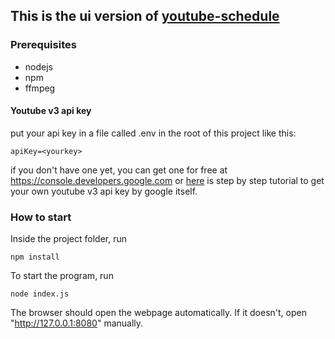 ## This is the ui version of [youtube-schedule](https://github.com/AUTplayed/youtube-schedule)

### Prerequisites

- nodejs
- npm
- ffmpeg

#### Youtube v3 api key
put your api key in a file called .env in the root of this project like this:

```
apiKey=<yourkey>
```
if you don't have one yet, you can get one for free at https://console.developers.google.com
or
[here](https://developers.google.com/youtube/v3/getting-started) is step by step tutorial to get your own youtube v3 api key by google itself.  

### How to start

Inside the project folder, run

```
npm install
```

To start the program, run 
```
node index.js
```

The browser should open the webpage automatically. If it doesn't, open "http://127.0.0.1:8080" manually.
